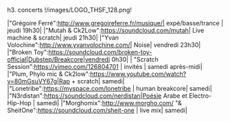h3. concerts !/images/LOGO_THSF_128.png!


|"Grégoire Ferré":http://www.gregoireferre.fr/musique/| expé/basse/trance | jeudi 19h30|
|"Mutah & Ck2Low":https://soundcloud.com/mutah| Live machine & scratch| jeudi 21h30|
|"Yvan Volochine":http://www.yvanvolochine.com/| Noise| vendredi 23h30|
|"Broken Toy":https://soundcloud.com/broken-toy-official|Dubstep/Breakcore|vendredi 0h30|
| "Scratch Session":https://vimeo.com/126804701 | invités | samedi après-midi|
|"Plum, Phylo mic & Ck2low":https://www.youtube.com/watch?v=80mGsuVY67g|Rap + scratch| samedi|
|"Lonetribe":https://myspace.com/lonetribe | human breakcore| samedi|
|"N3rdistan":https://soundcloud.com/nerdistan|Poésie Arabe et Electro-Hip-Hop | samedi|
|"Morghomix":http://www.morgho.com/ "& SheitOne":https://soundcloud.com/sheit-one | live mix| samedi|